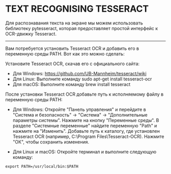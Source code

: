 # TEXT RECOGNISING TESSERACT 

Для распознавания текста на экране мы можем использовать библиотеку pytesseract, которая предоставляет простой интерфейс к OCR-движку Tesseract.

---

Вам потребуется установить Tesseract OCR и добавить его в переменную среды PATH. Вот как это можно сделать:

Установите Tesseract OCR, скачав его с официального сайта:

- Для Windows: https://github.com/UB-Mannheim/tesseract/wiki
- Для Linux: Выполните команду sudo apt-get install tesseract-ocr
- Для macOS: Выполните команду brew install tesseract

После установки Tesseract OCR добавьте путь к исполняемому файлу в переменную среды PATH:

- Для Windows:
Откройте "Панель управления" и перейдите в "Система и безопасность" -> "Система" -> "Дополнительные параметры системы".
Нажмите на кнопку "Переменные среды".
В разделе "Системные переменные" найдите переменную "Path" и нажмите на "Изменить".
Добавьте путь к каталогу, где установлен Tesseract OCR (например, C:\Program Files\Tesseract-OCR).
Нажмите "ОК", чтобы сохранить изменения.

- Для Linux и macOS: Откройте терминал и выполните следующую команду:
```
export PATH=/usr/local/bin:$PATH
```